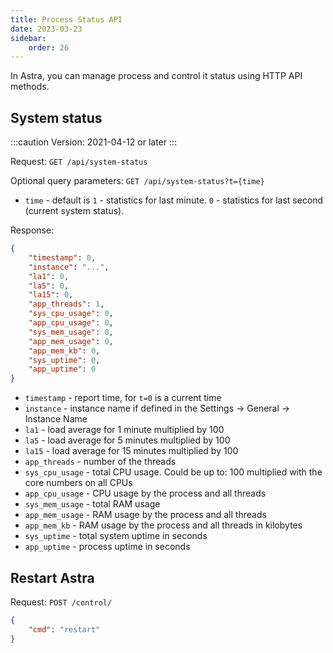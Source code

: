 ```yaml
---
title: Process Status API
date: 2023-03-23
sidebar:
    order: 26
---
```


In Astra, you can manage process and control it status using HTTP API methods.

## System status

:::caution
Version: 2021-04-12 or later
:::

Request: `GET /api/system-status`

Optional query parameters: `GET /api/system-status?t={time}`

- `time` - default is `1` - statistics for last minute.  `0` - statistics for last second (current system status).

Response:

```json
{
    "timestamp": 0,
    "instance": "...",
    "la1": 0,
    "la5": 0,
    "la15": 0,
    "app_threads": 1,
    "sys_cpu_usage": 0,
    "app_cpu_usage": 0,
    "sys_mem_usage": 0,
    "app_mem_usage": 0,
    "app_mem_kb": 0,
    "sys_uptime": 0,
    "app_uptime": 0
}
```

- `timestamp` - report time, for `t=0` is a current time
- `instance` - instance name if defined in the Settings -> General -> Instance Name
- `la1` - load average for 1 minute multiplied by 100
- `la5` - load average for 5 minutes multiplied by 100
- `la15` - load average for 15 minutes multiplied by 100
- `app_threads` - number of the threads
- `sys_cpu_usage` - total CPU usage. Could be up to: 100 multiplied with the core numbers on all CPUs
- `app_cpu_usage` - CPU usage by the process and all threads
- `sys_mem_usage` - total RAM usage
- `app_mem_usage` - RAM usage by the process and all threads
- `app_mem_kb` - RAM usage by the process and all threads in kilobytes
- `sys_uptime` - total system uptime in seconds
- `app_uptime` - process uptime in seconds

## Restart Astra

Request: `POST /control/`

```json
{
    "cmd": "restart"
}
```
